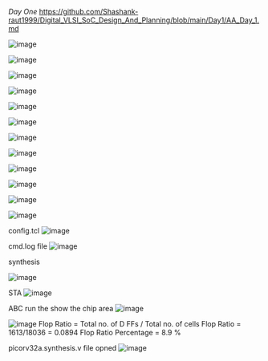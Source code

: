 *Day One*
https://github.com/Shashank-raut1999/Digital_VLSI_SoC_Design_And_Planning/blob/main/Day1/AA_Day_1.md

![image](https://github.com/piyushk246/Digital_VLSI_SoC_Design_And_Planning/assets/65733681/77dce345-cd42-4fc3-9a33-628eb09050d9)

![image](https://github.com/piyushk246/Digital_VLSI_SoC_Design_And_Planning/assets/65733681/d11bf32c-d6e8-456d-bc89-d3447b1a7637)


![image](https://github.com/piyushk246/Digital_VLSI_SoC_Design_And_Planning/assets/65733681/5ea5e5a2-b5d8-4caf-a332-d60fbc75c147)



![image](https://github.com/piyushk246/Digital_VLSI_SoC_Design_And_Planning/assets/65733681/3b5650c1-dc43-41af-9933-e06c9213852b)

![image](https://github.com/piyushk246/Digital_VLSI_SoC_Design_And_Planning/assets/65733681/c772d5fe-584a-4e24-a92c-71448d935c1b)

![image](https://github.com/piyushk246/Digital_VLSI_SoC_Design_And_Planning/assets/65733681/b10b68f1-e3ea-4261-9944-718959a4519f)

![image](https://github.com/piyushk246/Digital_VLSI_SoC_Design_And_Planning/assets/65733681/a029f6bf-2a0a-455f-ad84-cba763949ed7)


![image](https://github.com/piyushk246/Digital_VLSI_SoC_Design_And_Planning/assets/65733681/b9b6de80-4ead-4150-9f2c-1457f4bb59d3)

![image](https://github.com/piyushk246/Digital_VLSI_SoC_Design_And_Planning/assets/65733681/6c0cc9d4-49fb-4958-8d35-61ef5f1787c7)



![image](https://github.com/piyushk246/Digital_VLSI_SoC_Design_And_Planning/assets/65733681/bd530206-ae3a-44ce-a7d5-d26910ca3f1d)

![image](https://github.com/piyushk246/Digital_VLSI_SoC_Design_And_Planning/assets/65733681/a7a5ca3f-275f-4679-b85e-ffa3f078bda1)

![image](https://github.com/piyushk246/Digital_VLSI_SoC_Design_And_Planning/assets/65733681/d67afefc-537c-4403-8db8-552338fd25ce)

config.tcl
![image](https://github.com/piyushk246/Digital_VLSI_SoC_Design_And_Planning/assets/65733681/20a5fff0-d311-4c33-bcbe-cd24d4867a84)

cmd.log file
![image](https://github.com/piyushk246/Digital_VLSI_SoC_Design_And_Planning/assets/65733681/44f10d0a-f7f4-40c9-b6cb-09aa9ff3701f)

synthesis

![image](https://github.com/piyushk246/Digital_VLSI_SoC_Design_And_Planning/assets/65733681/f8a87cb7-2d99-45c9-81e3-e5dbcd651c7c)

STA
![image](https://github.com/piyushk246/Digital_VLSI_SoC_Design_And_Planning/assets/65733681/2aed362e-c07c-4e9b-8a5f-3c3e94763eb3)

ABC run the show the chip area
![image](https://github.com/piyushk246/Digital_VLSI_SoC_Design_And_Planning/assets/65733681/e07bb627-76f3-4af0-9d89-00f82bfbb62b)

![image](https://github.com/piyushk246/Digital_VLSI_SoC_Design_And_Planning/assets/65733681/fe585896-3571-4856-a4b6-a0444f35eb1d)
Flop Ratio = Total no. of D FFs / Total no. of cells
Flop Ratio = 1613/18036 = 0.0894
Flop Ratio Percentage = 8.9 %


picorv32a.synthesis.v file opned
![image](https://github.com/piyushk246/Digital_VLSI_SoC_Design_And_Planning/assets/65733681/9d585b92-b3c6-4275-9f74-de85318ba1c8)

